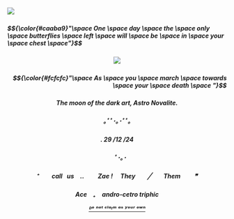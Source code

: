 <h5 align="left">
<img src="https://64.media.tumblr.com/01630f79d47253a6aee5ab2640430043/64df87b193de6a0a-32/s1280x1920/84e12574abb8077fbddb84764cb8a13fa4dd9654.gifv"/>
<h5/>
  $${\color{#caaba9}"\space One \space day \space the \space only \space butterflies \space left \space will \space be \space in \space your \space chest \space"}$$

<h5 align="center">
<img src="https://64.media.tumblr.com/70e8d20cc667b6c5d3721224f09b3cf4/64df87b193de6a0a-66/s1280x1920/f14e8a6c125dcc5f00a709170aabd7d39dc5f2da.gifv"/>
<h5/>
  
<h5 align="right">
  $${\color{#fcfcfc}"\space As \space you \space march \space towards \space your \space death \space "}$$
<h5/>


<h5 align="center"> The moon of the dark art, Astro Novalite. <h5/>

<h5 align="center">                  ｡ﾟﾟ･｡･ﾟﾟ｡
  <h5 align="center">                  . 29 /12 /24 
    <h5 align="center">                  　ﾟ･｡･ 

<h5 align="center"> ⁺  call⠀us ..   Zae !  They  ╱  Them   ❞

<h5/>
<h5 align="center"> Ace　₊ andro-cetro triphic


[ᴰᵒ ⁿᵒᵗ ᶜˡᵃᶦᵐ ᵃˢ ʸᵒᵘʳ ᵒʷⁿ](https://github.com/404-dearly)<h5/>
